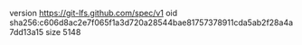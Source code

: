 version https://git-lfs.github.com/spec/v1
oid sha256:c606d8ac2e7f065f1a3d720a28544bae81757378911cda5ab2f28a4a7dd13a15
size 5148
